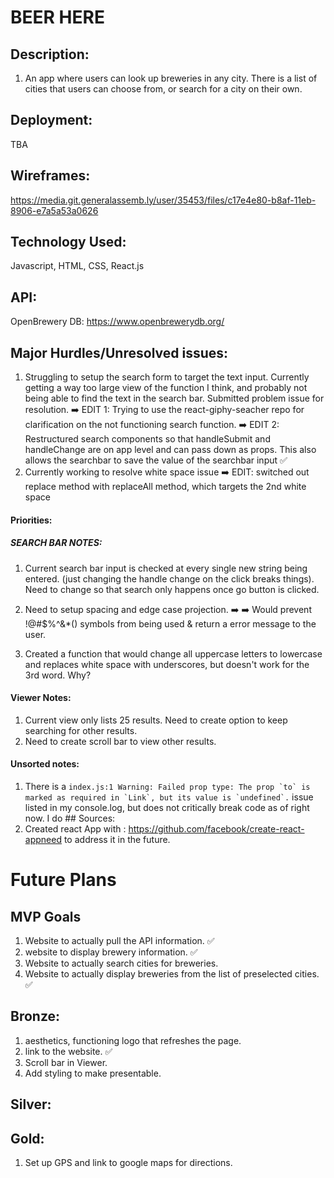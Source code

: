 
# BEER HERE

## Description:
1.  An app where users can look up breweries in any city.
There is a list of cities that users can choose from, or search for a city on their own.

## Deployment:
TBA

## Wireframes:

https://media.git.generalassemb.ly/user/35453/files/c17e4e80-b8af-11eb-8906-e7a5a53a0626

## Technology Used:

Javascript, HTML, CSS, React.js

## API:
OpenBrewery DB: 
https://www.openbrewerydb.org/

## Major Hurdles/Unresolved issues:
1. Struggling to setup the search form to target the text input. Currently getting a way too large view of the function I think, and probably not being able to find the text in the search bar. Submitted problem issue for resolution.  ➡️ EDIT 1: Trying to use the react-giphy-seacher repo for clarification on the not functioning search function.
➡️ EDIT 2: Restructured search components so that handleSubmit and handleChange are on app level and can pass down as props. This also allows the searchbar to save the value of the searchbar input ✅
1. Currently working to resolve white space issue ➡️ EDIT: switched out replace method with replaceAll method, which targets the 2nd white space

#### Priorities:
#####  SEARCH BAR NOTES: 
 1. Current search bar input is checked at every single new string being entered. (just changing the handle change on the click breaks things). Need to change so that search only happens once go button is clicked.
 2. Need to setup spacing and edge case projection.
 ➡️ ➡️ Would prevent !@#$%^&*() symbols from being used & return a error message to the user.

 3. Created a function that would change all uppercase letters to lowercase and replaces white space with underscores, but doesn't work for the 3rd word. Why?
#### Viewer Notes:
1. Current view only lists 25 results. Need to create option to keep searching for other results.
1. Need to create scroll bar to view other results.

#### Unsorted notes:
1. There is a ``` index.js:1 Warning: Failed prop type: The prop `to` is marked as required in `Link`, but its value is `undefined`. ``` issue listed in my console.log, but does not critically break code as of right now. I do ## Sources:
1. Created react App with : https://github.com/facebook/create-react-appneed to address it in the future.






# Future Plans
## MVP Goals
1. Website to actually pull the API information. ✅
1. website to display brewery information. ✅
1. Website to actually search cities for breweries. 
1. Website to actually display breweries from the list of preselected cities. ✅
## Bronze:
1. aesthetics, functioning logo that refreshes the page.
1. link to the website. ✅
1. Scroll bar in Viewer.
1. Add styling to make presentable.

## Silver:

## Gold:

1. Set up GPS and link to google maps for directions.